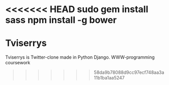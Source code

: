 <<<<<<< HEAD
sudo gem install sass
npm install -g bower
=======
# Tviserrys
Tviserrys is Twitter-clone made in Python Django. WWW-programming coursework
>>>>>>> 58da9b78088d9cc97ecf748aa3a11b1ba1aa5247
